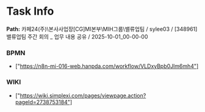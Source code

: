 # Task Info

**Path:** 카페24(주)\본사사업장\[CG]MI본부\MIH그룹\밸류업팀 / sylee03 / [348961] 밸류업팀 주간 회의 _ 업무 내용 공유 / 2025-10-01_00-00-00

### BPMN
- ["https://n8n-mi-016-web.hanpda.com/workflow/VLDxyBpb0Jlm6mh4"]

### WIKI
- ["https://wiki.simplexi.com/pages/viewpage.action?pageId=2738753184"]

